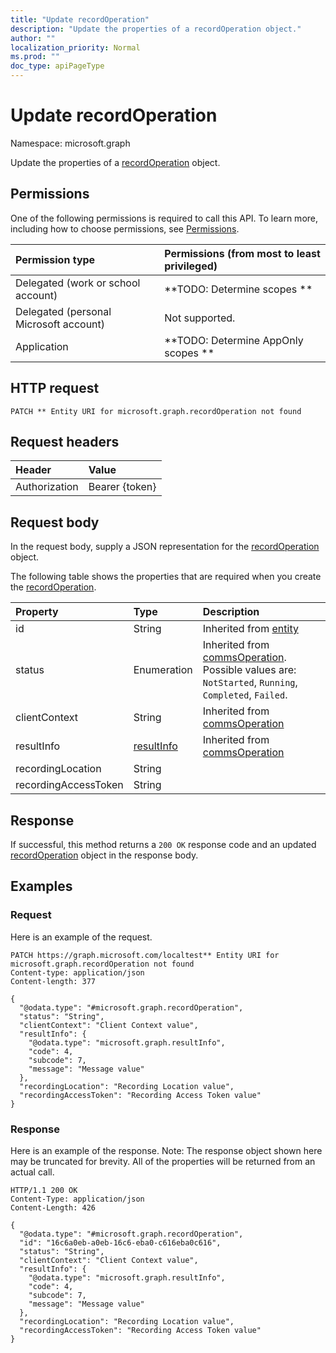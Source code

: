 ```yaml
---
title: "Update recordOperation"
description: "Update the properties of a recordOperation object."
author: ""
localization_priority: Normal
ms.prod: ""
doc_type: apiPageType
---
```


# Update recordOperation

Namespace: microsoft.graph

Update the properties of a [recordOperation](../resources/recordoperation.md) object.

## Permissions
One of the following permissions is required to call this API. To learn more, including how to choose permissions, see [Permissions](/concepts/permissions-reference.md).

|Permission type|Permissions (from most to least privileged)|
|:---|:---|
|Delegated (work or school account)|**TODO: Determine scopes **|
|Delegated (personal Microsoft account)|Not supported.|
|Application|**TODO: Determine AppOnly scopes **|

## HTTP request
<!-- {
  "blockType": "ignored"
}
-->
``` http
PATCH ** Entity URI for microsoft.graph.recordOperation not found
```

## Request headers
|Header|Value|
|:---|:---|
|Authorization|Bearer {token}|

## Request body
In the request body, supply a JSON representation for the [recordOperation](../resources/recordoperation.md) object.

The following table shows the properties that are required when you create the [recordOperation](../resources/recordoperation.md).

|Property|Type|Description|
|:---|:---|:---|
|id|String| Inherited from [entity](../resources/entity.md)|
|status|Enumeration| Inherited from [commsOperation](../resources/commsoperation.md). Possible values are: `NotStarted`, `Running`, `Completed`, `Failed`.|
|clientContext|String| Inherited from [commsOperation](../resources/commsoperation.md)|
|resultInfo|[resultInfo](../resources/resultinfo.md)| Inherited from [commsOperation](../resources/commsoperation.md)|
|recordingLocation|String||
|recordingAccessToken|String||



## Response
If successful, this method returns a `200 OK` response code and an updated [recordOperation](../resources/recordoperation.md) object in the response body.

## Examples

### Request
Here is an example of the request.
<!-- {
  "blockType": "request",
  "name": "update_recordoperation"
}
-->
``` http
PATCH https://graph.microsoft.com/localtest** Entity URI for microsoft.graph.recordOperation not found
Content-type: application/json
Content-length: 377

{
  "@odata.type": "#microsoft.graph.recordOperation",
  "status": "String",
  "clientContext": "Client Context value",
  "resultInfo": {
    "@odata.type": "microsoft.graph.resultInfo",
    "code": 4,
    "subcode": 7,
    "message": "Message value"
  },
  "recordingLocation": "Recording Location value",
  "recordingAccessToken": "Recording Access Token value"
}
```

### Response
Here is an example of the response. Note: The response object shown here may be truncated for brevity. All of the properties will be returned from an actual call.
<!-- {
  "blockType": "response",
  "truncated": true
}
-->
``` http
HTTP/1.1 200 OK
Content-Type: application/json
Content-Length: 426

{
  "@odata.type": "#microsoft.graph.recordOperation",
  "id": "16c6a0eb-a0eb-16c6-eba0-c616eba0c616",
  "status": "String",
  "clientContext": "Client Context value",
  "resultInfo": {
    "@odata.type": "microsoft.graph.resultInfo",
    "code": 4,
    "subcode": 7,
    "message": "Message value"
  },
  "recordingLocation": "Recording Location value",
  "recordingAccessToken": "Recording Access Token value"
}
```


